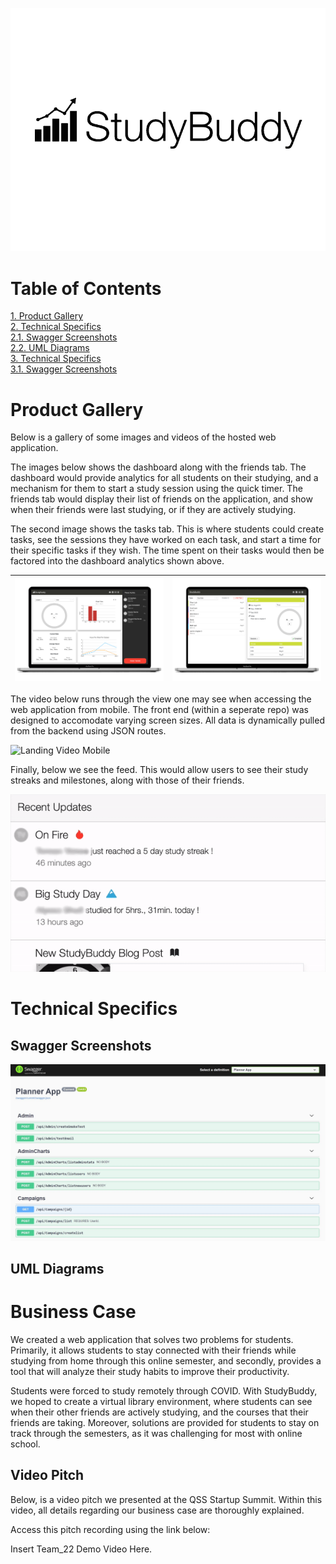 ![BlackText.png](Images/BlackText.png)

# Table of Contents
[1. Product Gallery](#Product-Gallery)  
[2. Technical Specifics](#Technical-Specifics)  
[2.1. Swagger Screenshots](##Swagger-Screenshots)  
[2.2. UML Diagrams](##UML-Diagrams)  
[3. Technical Specifics](#Business-Case)  
[3.1. Swagger Screenshots](##Video-Pitch)  

# Product Gallery
Below is a gallery of some images and videos of the hosted web application.


The images below shows the dashboard along with the friends tab. The dashboard would provide analytics for all students on their studying, and a mechanism for them to start a study session using the quick timer. The friends tab would display their list of friends on the application, and show when their friends were last studying, or if they are actively studying.

The second image shows the tasks tab. This is where students could create tasks, see the sessions they have worked on each task, and start a time for their specific tasks if they wish. The time spent on their tasks would then be factored into the dashboard analytics shown above.

 ![dashboard](Images/laptopDashboard.png) | ![tasks](Images/laptop2.png)
 --- | ---


The video below runs through the view one may see when accessing the web application from mobile. The front end (within a seperate repo) was designed to accomodate varying screen sizes. All data is dynamically pulled from the backend using JSON routes.

![Landing Video Mobile](Images/Gif1LandingVideo.gif)

Finally, below we see the feed. This would allow users to see their study streaks and milestones, along with those of their friends. 

![Feed](Images/Feed.gif)


# Technical Specifics
## Swagger Screenshots

![swagger 1](Images/Swagger1.JPG)
## UML Diagrams

# Business Case
We created a web application that solves two problems for students. Primarily, it allows students to stay connected with their friends while studying from home through this online semester, and secondly, provides a tool that will analyze their study habits to improve their productivity.

Students were forced to study remotely through COVID. With StudyBuddy, we hoped to create a virtual library environment, where students can see when their other friends are actively studying, and the courses that their friends are taking. Moreover, solutions are provided for students to stay on track through the semesters, as it was challenging for most with online school.

## Video Pitch
Below, is a video pitch we presented at the QSS Startup Summit. Within this video, all details regarding our business case are thoroughly explained.

Access this pitch recording using the link below:

Insert Team_22 Demo Video Here.

